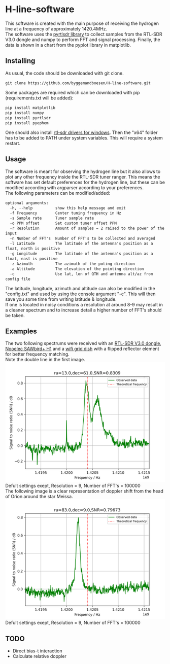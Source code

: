 # H-line-software
This software is created with the main purpose of receiving the hydrogen line at a frequency of approximately 1420.4MHz. <br>
The software uses the [pyrtlsdr library](https://github.com/roger-/pyrtlsdr) to collect samples from the RTL-SDR V3.0 dongle and numpy to perform FFT and signal processing. Finally, the data is shown in a chart from the pyplot library in matplotlib.

## Installing
As usual, the code should be downloaded with git clone.
~~~
git clone https://github.com/byggemandboesen/H-line-software.git
~~~
Some packages are required which can be downloaded with pip (requirements.txt will be added):
~~~
pip install matplotlib
pip install numpy
pip install pyrtlsdr
pip install pyephem
~~~
One should also install [rtl-sdr drivers for windows](https://osmocom.org/attachments/2242/RelWithDebInfo.zip). Then the "x64" folder has to be added to PATH under system variables. This will require a system restart.

## Usage
The software is meant for observing the hydrogen line but it also allows to plot any other frequency inside the RTL-SDR tuner ranger. This means the software has set default preferences for the hydrogen line, but these can be modified according with argparser according to your preferences. <br>
The following parameters can be modified/added:
~~~
optional arguments:
  -h, --help          show this help message and exit
  -f Frequency        Center tuning frequency in Hz
  -s Sample rate      Tuner sample rate
  -o PPM offset       Set custom tuner offset PPM
  -r Resolution       Amount of samples = 2 raised to the power of the input
  -n Number of FFT's  Number of FFT's to be collected and averaged
  -l Latitude         The latitude of the antenna's position as a float, north is positive
  -g Longitude        The latitude of the antenna's position as a float, east is positive
  -z Azimuth          The azimuth of the poting direction
  -a Altitude         The elevation of the pointing direction
  -c                  Use lat, lon of QTH and antenna alt/az from config file
~~~
The latitude, longitude, azimuth and altitude can also be modified in the "config.txt" and used by using the console argument "-c". This will then save you some time from writing latitude & longitude. <br>
If one is located in noisy conditions a resolution at around 8-9 may result in a cleaner spectrum and to increase detail a higher number of FFT's should be taken.

## Examples
The two following spectrums were received with an [RTL-SDR V3.0 dongle](https://www.rtl-sdr.com/buy-rtl-sdr-dvb-t-dongles/), [Nooelec SAWbird+ H1](https://www.nooelec.com/store/sdr/sdr-addons/sawbird/sawbird-h1.html) and a [wifi grid dish](https://www.ebay.de/itm/2-4GHz-WLAN-W-LAN-WiFi-Grid-Richtantenne-Gitter-Antenne-Wetterfest-24dBi/223492035303?ssPageName=STRK%3AMEBIDX%3AIT&_trksid=p2060353.m2749.l2649) with a flipped reflector element for better frequency matching. <br>
Note the double line in the first image.
![Hydrogen line in Cassiopeia](Spectrums/ra=13.0,dec=61.0,SNR=0.8309.png)
Defult settings exept, Resolution = 9, Number of FFT's = 100000 <br>
The following image is a clear representation of doppler shift from the head of Orion around the star Meissa.
![Doppler shift around Meissa](Spectrums/ra=83.0,dec=9.0,SNR=0.79673.png)
Defult settings exept, Resolution = 9, Number of FFT's = 100000 <br>

## TODO
* Direct bias-t interaction
* Calculate relative doppler
